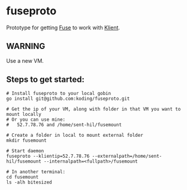 # fuseproto

Prototype for getting [Fuse](https://github.com/bazil/fuse) to work with [Klient](https://github.com/koding/klient).

## WARNING

  Use a new VM.

## Steps to get started:

    # Install fuseproto to your local gobin
    go install git@github.com:koding/fuseproto.git

    # Get the ip of your VM, along with folder in that VM you want to mount locally
    # Or you can use mine:
    #   52.7.78.76 and /home/sent-hil/fusemount

    # Create a folder in local to mount external folder
    mkdir fusemount

    # Start daemon
    fuseproto --klientip=52.7.78.76 --externalpath=/home/sent-hil/fusemount --internalpath=<fullpath>/fusemount

    # In another terminal:
    cd fusemount
    ls -alh bitesized
